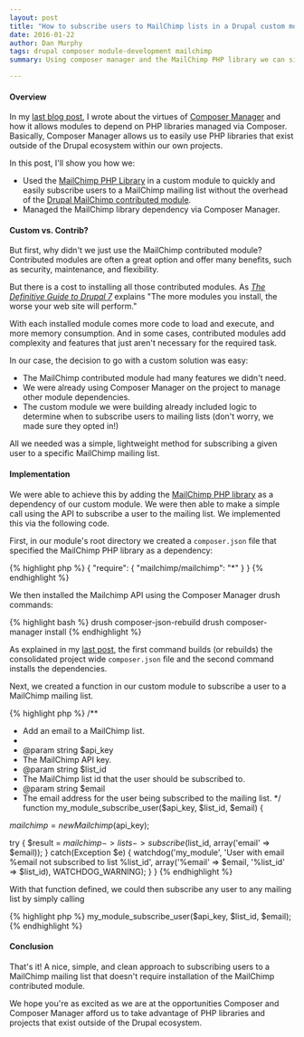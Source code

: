 ```yaml
---
layout: post
title: "How to subscribe users to MailChimp lists in a Drupal custom module"
date: 2016-01-22
author: Dan Murphy
tags: drupal composer module-development mailchimp
summary: Using composer manager and the MailChimp PHP library we can simply and easily subscribe users to mailing lists without using the MailChimp contributed module.

---
```


#### Overview
In my [last blog post](/2015/10/15/composing-with-composer-manager.html), I wrote about the virtues of [Composer Manager](https://www.drupal.org/project/composer_manager) and how it allows modules to depend on PHP libraries managed via Composer. Basically, Composer Manager allows us to easily use PHP libraries that exist outside of the Drupal ecosystem within our own projects.

In this post, I'll show you how we:

- Used the [MailChimp PHP Library](https://packagist.org/packages/mailchimp/mailchimp) in a custom module to quickly and easily subscribe users to a MailChimp mailing list without the overhead of the [Drupal MailChimp contributed module](https://www.drupal.org/project/mailchimp).
- Managed the MailChimp library dependency via Composer Manager.

#### Custom vs. Contrib?
But first, why didn't we just use the MailChimp contributed module? Contributed modules are often a great option and offer many benefits, such as security, maintenance, and flexibility.

But there is a cost to installing all those contributed modules. As [*The Definitive Guide to Drupal 7*](http://definitivedrupal.org/) explains "The more modules you install, the worse your web site will perform."

With each installed module comes more code to load and execute, and more memory consumption. And in some cases, contributed modules add complexity and features that just aren't necessary for the required task.

In our case, the decision to go with a custom solution was easy:

- The MailChimp contributed module had many features we didn't need.
- We were already using Composer Manager on the project to manage other module dependencies.
- The custom module we were building already included logic to determine when to subscribe users to mailing lists (don't worry, we made sure they opted in!)

All we needed was a simple, lightweight method for subscribing a given user to a specific MailChimp mailing list.

#### Implementation
We were able to achieve this by adding the [MailChimp PHP library](https://packagist.org/packages/mailchimp/mailchimp) as a dependency of our custom module. We were then able to make a simple call using the API to subscribe a user to the mailing list. We implemented this via the following code.

First, in our module's root directory we created a `composer.json` file that specified the MailChimp PHP library as a dependency:

{% highlight php %}
{
  "require": {
    "mailchimp/mailchimp": "*"
  }
}
{% endhighlight %}

We then installed the Mailchimp API using the Composer Manager drush commands:

{% highlight bash %}
drush composer-json-rebuild
drush composer-manager install
{% endhighlight %}

As explained in my [last post](/2015/10/15/composing-with-composer-manager.html), the first command builds  (or rebuilds) the consolidated project wide `composer.json` file and the second command installs the dependencies.

Next, we created a function in our custom module to subscribe a user to a MailChimp mailing list.

{% highlight php %}
/**
 * Add an email to a MailChimp list.
 *
 * @param string $api_key
 *   The MailChimp API key.
 * @param string $list_id
 *   The MailChimp list id that the user should be subscribed to.
 * @param string $email
 *   The email address for the user being subscribed to the mailing list.
 */
function my_module_subscribe_user($api_key, $list_id, $email) {

  $mailchimp = new Mailchimp($api_key);

  try {
    $result = $mailchimp->lists->subscribe($list_id, array('email' => $email));
  }
  catch(Exception $e) {
    watchdog('my_module', 'User with email %email not subscribed to list %list_id', array('%email' => $email, '%list_id' => $list_id), WATCHDOG_WARNING);
  }
}
{% endhighlight %}

With that function defined, we could then subscribe any user to any mailing list by simply calling

{% highlight php %}
my_module_subscribe_user($api_key, $list_id, $email);
{% endhighlight %}

#### Conclusion
That's it! A nice, simple, and clean approach to subscribing users to a MailChimp mailing list that doesn't require installation of the MailChimp contributed module.

We hope you're as excited as we are at the opportunities Composer and Composer Manager afford us to take advantage of PHP libraries and projects that exist outside of the Drupal ecosystem.
